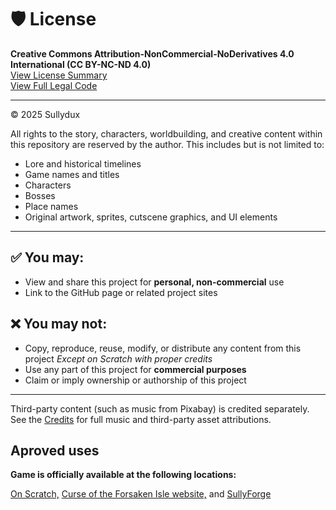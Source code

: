 # 🛡️ License

**Creative Commons Attribution-NonCommercial-NoDerivatives 4.0 International (CC BY-NC-ND 4.0)**  
[View License Summary](https://creativecommons.org/licenses/by-nc-nd/4.0/)  
[View Full Legal Code](https://creativecommons.org/licenses/by-nc-nd/4.0/legalcode)

---

© 2025 Sullydux

All rights to the story, characters, worldbuilding, and creative content within this repository are reserved by the author. This includes but is not limited to:

- Lore and historical timelines  
- Game names and titles  
- Characters  
- Bosses  
- Place names  
- Original artwork, sprites, cutscene graphics, and UI elements  

---

## ✅ You may:
- View and share this project for **personal, non-commercial** use  
- Link to the GitHub page or related project sites  

## ❌ You may not:
- Copy, reproduce, reuse, modify, or distribute any content from this project *Except on Scratch with proper credits*
- Use any part of this project for **commercial purposes**  
- Claim or imply ownership or authorship of this project  

---

Third-party content (such as music from Pixabay) is credited separately.  
See the [Credits](./Credits.md) for full music and third-party asset attributions.

## Aproved uses

**Game is officially available at the following locations:**

[On Scratch,](https://scratch.mit.edu/projects/963768137/)
[Curse of the Forsaken Isle website,](https://sullydux.github.io/Curse-of-the-Forsaken-Isle/)
and
[SullyForge](https://sullydux.github.io/SullyForge/)